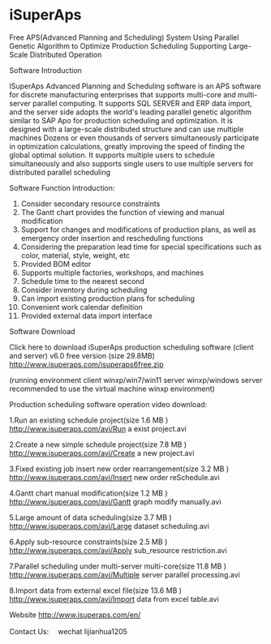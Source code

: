 # iSuperAps

Free APS(Advanced Planning and Scheduling) System Using Parallel Genetic Algorithm to Optimize Production Scheduling  Supporting Large-Scale Distributed Operation

Software Introduction

ISuperAps Advanced Planning and Scheduling software is an APS software for discrete manufacturing enterprises that supports multi-core and multi-server parallel computing. It supports SQL SERVER and ERP data import, and the server side adopts the world's leading parallel genetic algorithm similar to SAP Apo for production scheduling and optimization. It is designed with a large-scale distributed structure and can use multiple machines Dozens or even thousands of servers simultaneously participate in optimization calculations, greatly improving the speed of finding the global optimal solution. It supports multiple users to schedule simultaneously and also supports single users to use multiple servers for distributed parallel scheduling

Software Function Introduction:

1. Consider secondary resource constraints
2. The Gantt chart provides the function of viewing and manual modification
3. Support for changes and modifications of production plans, as well as emergency order insertion and rescheduling functions
4. Considering the preparation lead time for special specifications such as color, material, style, weight, etc
5. Provided BOM editor
6. Supports multiple factories, workshops, and machines
7. Schedule time to the nearest second
8. Consider inventory during scheduling
9. Can import existing production plans for scheduling
10. Convenient work calendar definition
11. Provided external data import interface

Software Download

Click here to download iSuperAps production scheduling software (client and server) v6.0 free version (size 29.8MB)
http://www.isuperaps.com/isuperaps6free.zip

(running environment client winxp/win7/win11 server winxp/windows server recommended to use the virtual machine winxp environment)

Production scheduling software operation video download:

1.Run an existing schedule project(size 1.6 MB )
http://www.isuperaps.com/avi/Run a exist project.avi

2.Create a new simple schedule project(size 7.8 MB )
http://www.isuperaps.com/avi/Create a new project.avi

3.Fixed existing job insert new order rearrangement(size 3.2 MB )
http://www.isuperaps.com/avi/Insert new order reSchedule.avi

4.Gantt chart manual modification(size 1.2 MB )
http://www.isuperaps.com/avi/Gantt graph modify manually.avi

5.Large amount of data scheduling(size 3.7 MB )
http://www.isuperaps.com/avi/Large dataset scheduling.avi

6.Apply sub-resource constraints(size 2.5 MB )
http://www.isuperaps.com/avi/Apply sub_resource restriction.avi

7.Parallel scheduling under multi-server multi-core(size 11.8 MB )
http://www.isuperaps.com/avi/Multiple server parallel processing.avi

8.Import data from external excel file(size 13.6 MB )
http://www.isuperaps.com/avi/Import data from excel table.avi

Website
http://www.isuperaps.com/en/

Contact Us:　
wechat  lijianhua1205


